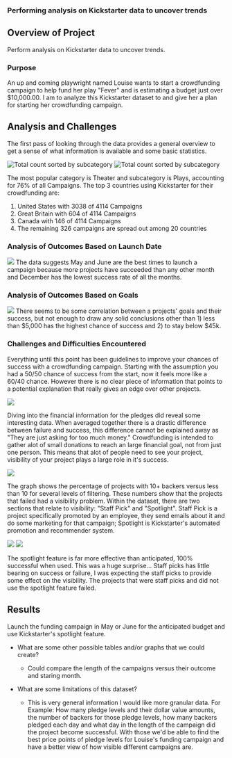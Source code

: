 ### Performing analysis on Kickstarter data to uncover trends



## Overview of Project
Perform analysis on Kickstarter data to uncover trends.

### Purpose
An up and coming playwright named Louise wants to start a crowdfunding campaign to help fund her play "Fever" and is estimating a budget just over $10,000.00. I am to analyze this Kickstarter dataset to and give her a plan for starting her crowdfunding campaign.


## Analysis and Challenges
The first pass of looking through the data provides a general overview to get a sense of what information is available and some basic statistics.


![Total count sorted by subcategory](./parent_category_outcomes.png)   ![Total count sorted by subcategory](./subcategory_outcomes.png)

The most popular category is Theater and subcategory is Plays, accounting for 76% of all Campaigns.
The top 3 countries using Kickstarter for their crowdfunding are:
  1) United States with 3038 of 4114 Campaigns
  2) Great Britain with 604 of 4114 Campaigns
  3) Canada with 146 of 4114 Campaigns
  4) The remaining 326 campaigns are spread out among 20 countries



### Analysis of Outcomes Based on Launch Date
![](./theater_outcomes_vs_launch.png)
The data suggests May and June are the best times to launch a campaign because more projects have succeeded than any other month and December has the lowest success rate of all the months.



### Analysis of Outcomes Based on Goals
![](./Outcomes_vs_Goals.Png)
There seems to be some correlation between a projects' goals and their success, but not enough to draw any solid conclusions other than 1) less than $5,000 has the highest chance of success and 2) to stay below $45k.




### Challenges and Difficulties Encountered

Everything until this point has been guidelines to improve your chances of success with a crowdfunding campaign. Starting with the assumption you had a 50/50 chance of success from the start, now it feels more like a 60/40 chance. However there is no clear piece of information that points to a potential explanation that really gives an edge over other projects.

![](./pledge_metrics_for_US_plays.png)

Diving into the financial information for the pledges did reveal some interesting data. When averaged together there is a drastic difference between failure and success, this difference cannot be explained away as "They are just asking for too much money." Crowdfunding is intended to gather alot of small donations to reach an large financial goal, not from just one person. This means that alot of people need to see your project, visibility of your project plays a large role in it's success.

![](./Outcomes%20with%20Backers.png) 

The graph shows the percentage of projects with 10+ backers versus less than 10 for several levels of filtering. These numbers show that the projects that failed had a visibility problem. Within the dataset, there are two sections that relate to visibility: "Staff Pick" and "Spotlight". Staff Pick is a project specifically promoted by an employee, they send emails about it and do some marketing for that campaign; Spotlight is Kickstarter's automated promotion and recommender system.

![](./staff_pick.png)
![](./spotlight_outcomes.png)

The spotlight feature is far more effective than anticipated, 100% successful when used. This was a huge surprise... Staff picks has little bearing on success or failure, I was expecting the staff picks to provide some effect on the visibility. The projects that were staff picks and did not use the spotlight feature failed.


## Results

Launch the funding campaign in May or June for the anticipated budget and use Kickstarter's spotlight feature.

- What are some other possible tables and/or graphs that we could create?
  - Could compare the length of the campaigns versus their outcome and staring month.

- What are some limitations of this dataset? 
  - This is very general information I would like more granular data. For Example: How many pledge levels and their dollar value amounts, the number of backers for those pledge levels, how many backers pledged each day and what day in the length of the campaign did the project become successful. With those we'd be able to find the best price points of pledge levels for Louise's funding campaign and have a better view of how visible different campaigns are.
